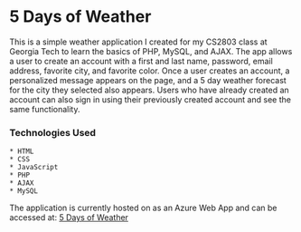 5 Days of Weather
========================

This is a simple weather application I created for my CS2803 class at Georgia Tech to learn the basics of PHP, MySQL, and AJAX. The app allows a user to create an account with a first and last name, password, email address, favorite city, and favorite color. Once a user creates an account, a personalized message appears on the page, and a 5 day weather forecast for the city they selected also appears. Users who have already created an account can also sign in using their previously created account and see the same functionality.


### Technologies Used 
	* HTML
	* CSS 
	* JavaScript 
	* PHP
	* AJAX
	* MySQL

The application is currently hosted on as an Azure Web App and can be accessed at: [5 Days of Weather](https://weather-app.azurewebsites.net)